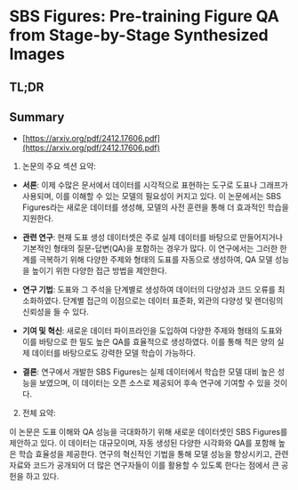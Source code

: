 # SBS Figures: Pre-training Figure QA from Stage-by-Stage Synthesized Images
## TL;DR
## Summary
- [https://arxiv.org/pdf/2412.17606.pdf](https://arxiv.org/pdf/2412.17606.pdf)

1. 논문의 주요 섹션 요약:

- **서론**: 이제 수많은 문서에서 데이터를 시각적으로 표현하는 도구로 도표나 그래프가 사용되며, 이를 이해할 수 있는 모델의 필요성이 커지고 있다. 이 논문에서는 SBS Figures라는 새로운 데이터를 생성해, 모델의 사전 훈련을 통해 더 효과적인 학습을 지원한다.

- **관련 연구**: 현재 도표 생성 데이터셋은 주로 실제 데이터를 바탕으로 만들어지거나 기본적인 형태의 질문-답변(QA)을 포함하는 경우가 많다. 이 연구에서는 그러한 한계를 극복하기 위해 다양한 주제와 형태의 도표를 자동으로 생성하여, QA 모델 성능을 높이기 위한 다양한 접근 방법을 제안한다.

- **연구 기법**: 도표와 그 주석을 단계별로 생성하여 데이터의 다양성과 코드 오류를 최소화하였다. 단계별 접근의 이점으로는 데이터 표준화, 외관의 다양성 및 렌더링의 신뢰성을 들 수 있다.

- **기여 및 혁신**: 새로운 데이터 파이프라인을 도입하여 다양한 주제와 형태의 도표와 이를 바탕으로 한 밀도 높은 QA를 효율적으로 생성하였다. 이를 통해 적은 양의 실제 데이터를 바탕으로도 강력한 모델 학습이 가능하다.

- **결론**: 연구에서 개발한 SBS Figures는 실제 데이터에서 학습한 모델 대비 높은 성능을 보였으며, 이 데이터는 오픈 소스로 제공되어 후속 연구에 기여할 수 있을 것이다.

2. 전체 요약:

이 논문은 도표 이해와 QA 성능을 극대화하기 위해 새로운 데이터셋인 SBS Figures를 제안하고 있다. 이 데이터는 대규모이며, 자동 생성된 다양한 시각화와 QA를 포함해 높은 학습 효율성을 제공한다. 연구의 혁신적인 기법을 통해 모델 성능을 향상시키고, 관련 자료와 코드가 공개되어 더 많은 연구자들이 이를 활용할 수 있도록 한다는 점에서 큰 공헌을 하고 있다.